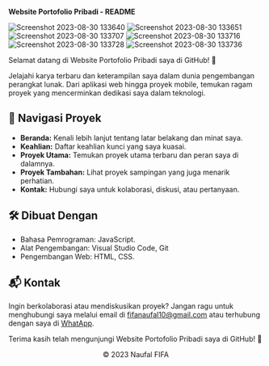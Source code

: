 **Website Portofolio Pribadi - README**

![Screenshot 2023-08-30 133640](https://github.com/fifovalle/WEBSITE-PORTOFOLIO-PRIBADI/assets/90078068/69d7a7f7-4295-4ff1-8ebb-01ab11a28143)
![Screenshot 2023-08-30 133651](https://github.com/fifovalle/WEBSITE-PORTOFOLIO-PRIBADI/assets/90078068/a17d0897-1278-4e90-9403-59da60896ca2)
![Screenshot 2023-08-30 133707](https://github.com/fifovalle/WEBSITE-PORTOFOLIO-PRIBADI/assets/90078068/0b37f2dd-6ae0-40f1-8570-e10f007e7c9b)
![Screenshot 2023-08-30 133716](https://github.com/fifovalle/WEBSITE-PORTOFOLIO-PRIBADI/assets/90078068/933ced45-d721-4437-bc5a-4d73bac06ece)
![Screenshot 2023-08-30 133728](https://github.com/fifovalle/WEBSITE-PORTOFOLIO-PRIBADI/assets/90078068/b270d03a-b110-4d10-b4dd-be513df7c61c)
![Screenshot 2023-08-30 133736](https://github.com/fifovalle/WEBSITE-PORTOFOLIO-PRIBADI/assets/90078068/9c59484e-2d8e-4952-b8b9-2e3baf9b8ea3)

Selamat datang di Website Portofolio Pribadi saya di GitHub! 🚀

Jelajahi karya terbaru dan keterampilan saya dalam dunia pengembangan perangkat lunak. Dari aplikasi web hingga proyek mobile, temukan ragam proyek yang mencerminkan dedikasi saya dalam teknologi.

## 📂 Navigasi Proyek

- **Beranda:** Kenali lebih lanjut tentang latar belakang dan minat saya.
- **Keahlian:** Daftar keahlian kunci yang saya kuasai.
- **Proyek Utama:** Temukan proyek utama terbaru dan peran saya di dalamnya.
- **Proyek Tambahan:** Lihat proyek sampingan yang juga menarik perhatian.
- **Kontak:** Hubungi saya untuk kolaborasi, diskusi, atau pertanyaan.

## 🛠️ Dibuat Dengan

- Bahasa Pemrograman: JavaScript.
- Alat Pengembangan: Visual Studio Code, Git
- Pengembangan Web: HTML, CSS.

## 📬 Kontak

Ingin berkolaborasi atau mendiskusikan proyek? Jangan ragu untuk menghubungi saya melalui email di [fifanaufal10@gmail.com](mailto:fifanaufal10@gmail.com) atau terhubung dengan saya di [WhatApp](https://wa.me/+6281223652490).

Terima kasih telah mengunjungi Website Portofolio Pribadi saya di GitHub! 🙌

<div align="center">
  &copy; 2023 Naufal FIFA
</div>
